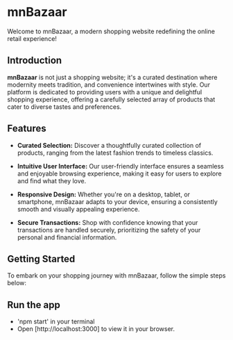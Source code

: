 # mnBazaar

Welcome to mnBazaar, a modern shopping website redefining the online retail experience!

## Introduction

**mnBazaar** is not just a shopping website; it's a curated destination where modernity meets tradition, and convenience intertwines with style. Our platform is dedicated to providing users with a unique and delightful shopping experience, offering a carefully selected array of products that cater to diverse tastes and preferences.

## Features

- **Curated Selection:** Discover a thoughtfully curated collection of products, ranging from the latest fashion trends to timeless classics.

- **Intuitive User Interface:** Our user-friendly interface ensures a seamless and enjoyable browsing experience, making it easy for users to explore and find what they love.

- **Responsive Design:** Whether you're on a desktop, tablet, or smartphone, mnBazaar adapts to your device, ensuring a consistently smooth and visually appealing experience.

- **Secure Transactions:** Shop with confidence knowing that your transactions are handled securely, prioritizing the safety of your personal and financial information.

## Getting Started

To embark on your shopping journey with mnBazaar, follow the simple steps below:

## Run the app
- 'npm start' in your terminal
- Open [http://localhost:3000] to view it in your browser.
